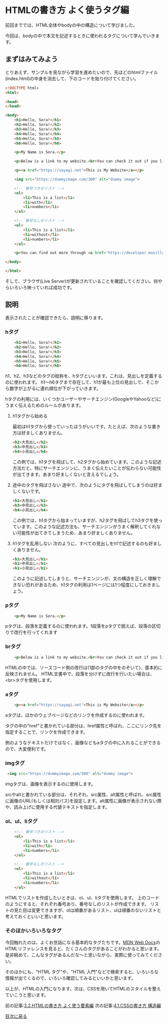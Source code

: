 # HTMLの書き方 よく使うタグ編
前回まででは、HTML全体やbodyの中の構造について学びました。

今回は、bodyの中で本文を記述するときに使われるタグについて学んでいきます。

## まずはみてみよう
とりあえず、サンプルを見ながら学習を進めたいので、先ほどのhtmlファイル(index.html)の中身を消去して、下のコードを貼り付けてください。

```html
<!DOCTYPE html>
<html>

<head>
</head>

<body>
    <h1>Hello, Sora!</h1>
    <h2>Hello, Sora!</h2>
    <h3>Hello, Sora!</h3>
    <h4>Hello, Sora!</h4>
    <h5>Hello, Sora!</h5>
    <h6>Hello, Sora!</h6>

    <p>My Name is Sora.</p>

    <p>Below is a link to my website.<br>You can check it out if you like.</p>

    <p><a href="https://sayagi.net">This is My Website</a></p>

    <img src="https://dummyimage.com/300" alt="dummy image">

    <!-- 番号つきのリスト -->
    <ol>
        <li>This is a list</li>
        <li>with</li>
        <li>numbers</li>
    </ol>

    <!-- 番号なしのリスト -->
    <ul>
        <li>This is a list</li>
        <li>without</li>
        <li>numbers</li>
    </ul>

    <p>You can find out more through <a href="https://developer.mozilla.org/ja/docs/Web/HTML/Reference">MDN Web Docs</a>.</p>

</body>

</html>
```

そして、ブラウザ(Live Server)が更新されていることを確認してください。何やらいろいろ映っていれば成功です。

## 説明
表示されたことが確認できたら、説明に移ります。

### hタグ
```html
    <h1>Hello, Sora!</h1>
    <h2>Hello, Sora!</h2>
    <h3>Hello, Sora!</h3>
    <h4>Hello, Sora!</h4>
    <h5>Hello, Sora!</h5>
    <h6>Hello, Sora!</h6>
```
h1、h2、h3などのタグの総称を、hタグといいます。これは、見出しを定義するのに使われます。
h1～h6タグまで存在して、h1が最も上位の見出しで、そこから数字が上がるに連れ順位が下がっていきます。

hタグの利用には、いくつかユーザーやサーチエンジン(GoogleやYahooなど)にうまく伝えるためのルールがあります。
1. h1タグから始める
    
    最初はh1タグから使っていったほうがいいです。たとえば、次のような書き方は好ましくありません。
    ```html
    <h2>大見出し</h2>
    <h3>中見出し</h3>
    <h4>小見出し</h4>
    ```
    この例では、h1タグを飛ばして、h2タグから始めています。このような記述方法だと、特にサーチエンジンに、うまく伝えたいことが伝わらない可能性が出てきます。あまり好ましくないと言えるでしょう。

1. 途中のタグを飛ばさない
    途中で、次のようにタグを飛ばしてしまうのは好ましくないです。
    ```html
    <h1>大見出し</h1>
    <h3>中見出し</h3>
    <h4>小見出し</h4>
    ```
    この例では、h1タグから始まっていますが、h2タグを飛ばしてh3タグを使っています。このような記述方法も、サーチエンジンがうまく解釈してくれない可能性が出てきてしまうため、あまり好ましくありません。

1. h1タグを乱用しない
    次のように、すべての見出しをh1で記述するのも好ましくありません。
    ```html
    <h1>大見出し</h1>
    <h1>中見出し</h1>
    <h1>小見出し</h1>
    ```
    このように記述してしまうと、サーチエンジンが、文の構造を正しく理解できない恐れがあるため、h1タグの利用は1ページには1つ程度にしておきましょう。

### pタグ
```html
    <p>My Name is Sora.</p>
```
pタグは、段落を定義するのに使われます。1段落をpタグで囲えば、段落の区切りで改行を行ってくれます

### brタグ
```html
    <p>Below is a link to my website.<br>You can check it out if you like.</p>
```
HTMLの中では、ソースコード側の改行は(1部のタグの中をのぞいて)、基本的に反映されません。
HTML文書中で、段落を分けずに改行を行いたい場合は、\<br>タグを使用します。

### aタグ
```html
    <p><a href="https://sayagi.net">This is My Website</a></p>
```
aタグは、ほかのウェブページなどのリンクを作成するのに使われます。

タグの中の"href"と書かれている部分は、href属性と呼ばれ、ここにリンク先を指定することで、リンクを作成できます。

例のようなテキストだけではなく、画像などもaタグの中に入れることができるので、大変便利です。

### imgタグ
```html
 <img src="https://dummyimage.com/300" alt="dummy image">
```
imgタグは、画像を表示するのに使用します。

srcやaltと書かれている部分は、それぞれ、src属性、alt属性と呼ばれ、src属性に画像のURL(もしくは相対パス)を設定します。alt属性に画像が表示されない際や、読み上げに使用する代替テキストを指定します。

### ol、ul、liタグ
```html
    <!-- 番号つきのリスト -->
    <ol>
        <li>This is a list</li>
        <li>with</li>
        <li>numbers</li>
    </ol>

    <!-- 番号なしのリスト -->
    <ul>
        <li>This is a list</li>
        <li>without</li>
        <li>numbers</li>
    </ul>
```
HTMLでリストを作成したいときは、ol、ul、liタグを使用します。
上のコードのようにすると、それぞれ番号あり、番号なしのリストが作成できます。
リストの見た目は変更できますが、olは順番があるリスト、ulは順番のないリストと考えておくといいと思います。

### そのほかいろいろなタグ

今回触れたのは、よくお世話になる基本的なタグたちです。[MDN Web Docs](https://developer.mozilla.org/ja/docs/Web/HTML/Reference)のHTMLリファレンスを見ると、たくさんのタグがあることがわかると思います。是非眺めて、こんなタグがあるんだな～と思いながら、実際に使ってみてください。

そのほかにも、"HTML タグ"や、"HTML 入門"などで検索すると、いろいろな情報が出てくるので、いろいろ確認してみるといいかと思います。

以上が、HTMLの入門になります。次は、CSSを用いてHTMLのスタイルを整えていこうと思います。

前の記事:[3.2.HTMLの書き方 よく使う要素編](../3_HTML_2/index.md)
次の記事:[4.1.CSSの書き方 構造編]()

[目次に戻る](../../README.md)